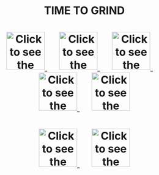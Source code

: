 <div align="center">
	<h1>
		TIME TO GRIND
	</h1>
	<h1>
	<a href="https://youtube.com">
		<img src="https://cdn.simpleicons.org/youtube/ff2d00" width="100" height="100" alt="Click to see the source">
	</a>
	<img width="25" />
	<a href="https://app.bloomtech.com/">
		<img src="https://cdn.simpleicons.org/circle/ff7800" width="100" height="100" alt="Click to see the source">
	</a>
	<img width="25" />
	<a href="https://app.slack.com/client/T03JZGPMJ9Z/D041M1GGCUQ">
	<img src="https://cdn.simpleicons.org/slack/00CBFF" width="100" height="100" alt="Click to see the source">
	</a>
	<img width="25" />
	<a href="https://github.com/ReidHarbin/">
		<img src="https://cdn.simpleicons.org/github/00FF2b" width="100" height="100" alt="Click to see the source">
	</a>
	<img width="25" />
	<a href="https://leetcode.com/problemset/all/">
		<img src="https://cdn.simpleicons.org/leetcode/ffd100" width="100" height="100" alt="Click to see the source">
	</a>
	</h1>
	<h1>
	<a href="https://mail.google.com/mail/u/0/?tab=rm&ogbl#inbox">
		<img src="https://cdn.simpleicons.org/gmail/0067ff" width="100" height="100" alt="Click to see the source">
	</a>
	<img width="25" />
	<a href="https://www.google.com/">
		<img src="https://cdn.simpleicons.org/google/34E24E" width="100" height="100" alt="Click to see the source">
	</a>
	</h1>
	<img width="25" />
	</div>
</div>
